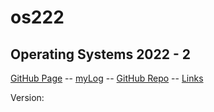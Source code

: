# os222
## Operating Systems 2022 - 2

[GitHub Page](https://nlexi.github.io/os222/) -- 
[myLog](https://nlexi.github.io/os222/TXT/mylog.txt) -- 
[GitHub Repo](https://github.com/NLexi/os222) -- 
[Links](https://nlexi.github.io/os222/LINKS/)

Version: 

